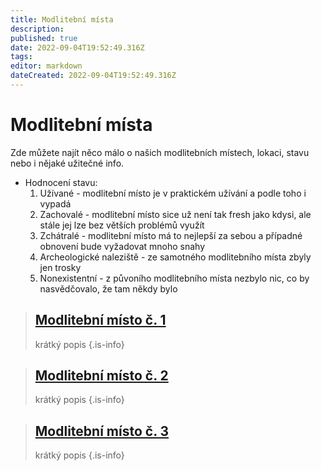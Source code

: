 ```yaml
---
title: Modlitební místa
description: 
published: true
date: 2022-09-04T19:52:49.316Z
tags: 
editor: markdown
dateCreated: 2022-09-04T19:52:49.316Z
---
```


# Modlitební místa
Zde můžete najít něco málo o našich modlitebních místech, lokaci, stavu nebo i nějaké užitečné info.

- Hodnocení stavu: 
  1) Užívané - modlitební místo je v praktickém užívání a podle toho i vypadá
  2) Zachovalé - modlitební místo sice už není tak fresh jako kdysi, ale stále jej lze bez větších problémů využít
  3) Zchátralé - modlitební místo má to nejlepší za sebou a případné obnovení bude vyžadovat mnoho snahy
  4) Archeologické naleziště - ze samotného modlitebního místa zbyly jen trosky
  5) Nonexistentní - z půvoního modlitebního místa nezbylo nic, co by nasvědčovalo, že tam někdy bylo

> ## [Modlitební místo č. 1](/modlitebni_mista/mm1)
> krátký popis
{.is-info}

> ## [Modlitební místo č. 2](/modlitebni_mista/mm2)
> krátký popis
{.is-info}

> ## [Modlitební místo č. 3](/modlitebni_mista/mm3)
> krátký popis
{.is-info}


